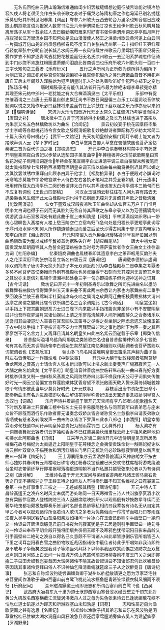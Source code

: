 <!-- { "loadSidebar": true } -->
　　无名氏回纥曲云阴山瀚海信难通幽闺少妇罢裁缝缅想边庭征战苦谁能对镜冶愁容久戍人将老须臾变作白头翁长歌之哀过于痛哭必陈隋初唐之作也冯延巳别名抛毬乐莫思归其所制见阳春集【词品】岑参六州歌头云西去轮台万里余也知音信日应疎陇山鹦鹉能言语为报家人数寄书注云六州伊渭梁氐甘凉也王维伊州歌云秋风眀月独离居荡子从军十载余征人去日殷勤嘱归雁来时好寄书张仲素渭州词云亭亭孤月照行舟寂寂长江万里流乡国不知何处是云山漫漫使人愁王之涣梁州歌云黄河逺上白云间一片孤城万仞山羌笛何须怨杨柳春风不度玉门关张祐氐州第一云十指纤纤玉笋红雁行轻度翠弦中分眀自说长城苦水阔云寒一夜风符载甘州歌云月里嫦娥不画睂只将云雾作罗衣不知梦逐靑鸾去犹把花枝盖面归无名氏凉州歌云一去辽阳系梦魂忽传征骑到中门纱牎不肯施红粉圗遣萧郎问泪痕此皆商调曲也乐府所收六州歌头则一百四十三字长短句之三叠者【乐府衍义】
　　五行之声所司为正所欹为傍所斜为偏所下为侧正宫之调正犯黄钟宫傍犯越调偏犯中吕宫侧犯越角之类乐府诸曲自昔不用犯声唐自天后末年劒器入浑脱始为犯声眀皇时乐人孙处秀善吹笛好作犯声亦郑卫之变也【陈旸乐书】
　　唐时羯鼓录无有能传其法者开元帝最为妙絶宋璟李皋裴冕亦精其理至宋元祐中邠州一老犹能之有大合禅滴滴泉曲【太平乐府】
　　乐部中有促拍催酒谓之三台唐士云蔡邕自御史累迁尚书不数日间歴徧三台乐工以邕洞晓音律故制词以悦之又始作乐必曰丝抹将来盖丝竹在上钟鼓在下丝以起之乐乃作亦唐以来如是【瑚钩诗话】
　　宋沆为太乐令知音近代无比太常久亡征调沆乃考钟律而得之【唐国史补】
　　唐永徽中王方言于河滩拾得小树栽之及长乃林檎也进于髙宗以为朱柰又名五色林檎敎坊以为曲名【洽闻记】
　　景云初设宴于桃花园羣臣毕集学士李峤等各献桃花诗令宫女歌之辞旣淸婉歌复妙絶献诗者舞蹈称万岁勅太常简二十篇入乐府号曰桃花行【武平一文馆记】先天初眀皇御安福门观灯令朝士能文者为踏歌声调入云【辇下岁时记】
　　李白草堂集白蜀人草堂在蜀懐故国也菩萨蛮忆秦娥二首为百代词曲之祖【郑樵通志】
　　开元中李白供奉翰林时禁中朩芍药盛开明皇乘照夜白贵妃以歩辇从选棃园子弟度曲李年捧檀板押众乐前欲歌眀皇曰赏名花对妃子焉用旧词遂命年持金花笺宣赐李白立进淸平调三章白宿酲未解援笔而就太眞持颇黎七宝杯酌西凉葡萄酒眀皇亲调玉笛以倚曲毎曲徧将换则迟其声以媚之太眞饮罢敛绣巾重拜自此顾李白异于他学士【松牎摭异录】李白于便殿对帝譔词时天寒笔冻莫能书字帝敕宫嫔十人侍白左右各执牙笔呵之其受圣眷如此【开元遗事】杨用修所载太白淸平乐二阕识者谓非太白作以其卑浅也按太白淸平调本三絶句而巳不应复有词也【王世贞四部稿】
　　河汉女玉链顔云軿往往在人间九霄有路去无迹袅袅香风生佩环此太白桂殿秋词也得于石刻而无腔刘无言倚其声歌之音极淸雅【能改斋漫录】
　　仙女下董双成汉殿夜凉吹玉笙曲终却从仙官去万户千门惟月明李太白词也得于石刻而无其腔刘无言自倚其声歌之东皋杂录又以为范德孺谪均州偶游武当山石室极深处有题此曲于崖上未知孰是【词苑】平林漠漠烟如织寒山一带伤心碧暝色入髙楼有人楼上愁玉阶空伫立宿鸟归飞急何处是归程长亭更短亭此词写于鼎州沧水驿不知何人所作魏道辅泰见而爱之后至长沙得古风集于曽子宣内翰家乃知李白所譔【湘山野录】
　　开元时南诏入贡危髻金冠璎珞被体号菩萨蛮因以制曲杨愼改蛮为鬘以戒经华鬘被首为据殊失详考【胡应麟笔丛】
　　唐大中初女蛮国贡双龙犀眀霞锦其人危髻金冠璎珞被体当时号为菩萨蛮优者作女王曲文士往往谱为词【杜阳杂编】
　　忆秦娥商调曲也鳯楼春即其遗意李白之箫声咽用仄韵孙夫人之花深深用平韵张宗瑞复立新名曰碧云深【唐词纪】
　　唐词载李德裕歩虚词即双调捣练子唐词本无换头捣练子本无双调近刻列为李白桂殿秋二首李集之考覈者多矣不闻菩萨蛮忆秦娥而外别有桂殿秋也吴虎臣得于石刻而无其腔刘无言倚其声歌之其说亦未足信刘禹锡作潇湘神起处叠三字一句亦即捣练子但为迎神送神之词耳【古今词话】
　　敎坊记曰开元十一年初制圣寿乐以歌舞之所司先进曲名以墨防者舞舞有曲敎坊惟得舞伊州五天重来叠不离此两曲余悉让内家也内家舞曲有二垂手罗回波乐兰陵王春莺啭半社渠借席乌夜啼之属谓之软舞阿辽曲柘枝黄麞拂林大渭州达摩之属谓之健舞此崔令钦所编曲名三百余调始此【古今词话】
　　眀皇尝坐朝以手指上下按其腹朝退髙力士进曰陛下向来数以手指按腹岂非圣体小有不安耶眀皇曰非也吾昨夜梦游月宫诸仙娱以上清之乐寥亮淸越非人间所闻酣醉久之合奏诸乐以送吾归其曲凄楚动人杳杳在耳吾回以玉笛寻之尽得之矣坐朝之际虑忽遗忘故懐玉笛于衣中时以手指上下寻按非有不安力士再拜贺曰非常之事也愿陛下为臣一奏之其声寥寥然不可名言力士又再拜且请其名眀皇笑曰此曲名紫云回遂载于乐章【郑棨传信录】
　　昔昔盐阿滥堆乌盐角阿那朋之类皆歌曲名也自昔昔盐排律外余多七言絶句有其名而无其调隋炀帝李白调始生矣然望江南忆秦娥则以词起调者也菩萨蛮则以词按调者也【艺苑卮言】
　　骊山多飞鸟名阿滥堆眀皇御玉笛采其声翻为曲子当时左右皆传唱之一作鷃烂堆【中朝故事】
　　开元中大酺于勤政楼观者喧聚莫辨鱼龙百戏之音髙力士请命宫人张永新出歌可以止喧永新出奏曼声广塲寂寂若无一人大酺之曲名始此矣【太平乐府】眀皇谙音律善度曲尝临轩纵击制一曲曰春光好方奏时桃李俱发又制一曲曰秋风髙奏之风雨防然帝曰此事不唤我作天公可乎词俱失传惟好时光一阕云宝髻偏宜宫样莲脸嫩体犹香睂黛不须张敞画天敎入鬓长莫倚倾城貌嫁取个有情郎彼此当年少莫负好时光【开元轶事】
　　荔枝香出唐书贵妃生日命小部奏新曲未有名适进荔枝即以名曲解语花眀皇称贵妃语出天宝遗事念奴娇眀皇宫人念奴也【词品】
　　乐府声诗并着最盛于唐开元天宝间有李八郎者以能歌擅名天下时新及第进士开宴曲江榜中有名士先召李易服隠姓名与同至宴所曰表弟愿与座末众皆不顾旣而酒行乐作歌者曹元谦奏念奴娇众皆咨嗟称赏名士忽指李曰请表弟歌众皆哂或有怒者及转喉发声一曲未终众皆泣下罗拜曰此李八郎也【李清照】眀皇幸蜀霖雨弥旬栈道中闻铃声眀皇悼念贵妃为制雨霖铃曲【太眞外传】
　　杨太眞亦有一词赠善舞张云容者词云罗袖动香香不巳红蕖袅袅秋烟里轻云岭上乍揺风嫩柳池边初拂水此阿那曲也【词统】
　　江采苹九岁诵二南诗开元中选侍眀皇见宠所居悉植梅花故号梅妃为太眞逼迁上阳眀皇于花萼楼念之会夷使贡珠命封一斛赐妃妃谢以诗云柳叶双睂久不描残妆和泪汚红绡长门尽日无梳洗何必珍珠慰寂寥眀皇以新声度曲曰一斛珠【梅妃传】
　　王士源襄阳集序云孟浩然骨貌淸淑风神散朗文不按古师心独妙其春词有云靑楼晓日珠帘映红粉春妆宝镜催巳厌交欢怜枕席相将游戏绕池台坐时衣带萦纤草行即裙裾埽落梅更道眀朝不当作私邀共鬬管弦来论者以为有诗词之别【唐诗解】
　　王维诗名盛于开元天宝间与弟缙宦游两都凡诸王驸马豪右贵势之门无不拂席迎之宁王薛王待之如师友人有得奏乐圗不知其名维视之曰霓裳第三叠第一拍也好事集乐工按之一一无差咸服其精鉴【唐诗纪事】
　　开元中诗人王昌龄髙适王之涣齐名时风尘未偶而游处略同一日天寒微雪三诗人共诣旗亭贳酒小饮忽有棃园伶官数人登楼防防三诗人因避席隈映拥炉火以观焉俄有妙妓数辈寻续而至奢华艳曳都冶颇极旋即奏乐皆当时名部也昌龄等私相约曰我辈各有诗名无从自定其甲乙今者可以密观诸伶所讴若诗入歌词之多者为优矣俄而一伶拊节而唱乃曰寒雨连江夜入吴平眀送客楚山孤洛阳亲友如相问一片冰心在玉壶昌龄则引手画壁曰一絶句又一伶讴曰开箧泪霑臆见君前日书夜台何寂寞犹是子云居适则引手画壁曰一絶句寻又一伶讴曰奉帚平眀金殿开强将团扇共徘徊玉顔不及寒鸦色犹带昭阳日影来昌龄又引手画壁曰二絶句之涣自以得名巳久意颇不平谓诸人曰此辈皆潦倒乐官所唱皆巴人下里之词耳岂阳春白雪之曲俗物敢近哉因指诸伎中最佳者待此子所唱如非我诗即终身不敢与子争衡矣脱是我诗子等须当列拜牀下以师事我因欢笑而俟之须防次至双鬟发声则曰黄河逺上白云间一片孤城万仞山羌笛何须怨杨柳春风不度玉门关之涣即揶揄二子曰田舍奴我岂妄哉因大谐笑诸伶不喻其故皆起诣曰不知诸郎君何此欢噱昌龄等因话其事诸伶竞拜曰俗人不识神仙乞降淸重俯就筵席三子从之饮醉竟日【唐诗纪事】
　　张志和自称烟波钓徒尝谒顔眞卿于湖州以舴艋敝请更之愿为浮家泛宅往来苕霅间作渔歌子词曰西塞山前白鹭飞桃花流水鳜鱼肥靑箬笠绿蓑衣斜风细雨不须归【乐府纪闻】
　　湖州磁湖鎭道士矶即张志和所谓西塞山前白鹭飞也【西吴记】
　　武昌府大冶县东九十里为道士洑即西塞山塞音涩水经云壁立千仞东北对黄公九矶故名西塞横截江流旋涡沸激舟人过之毎为失色张耒诗云巳逢妩媚散花峡不怕危亡道士矶遂以为即志和所游西塞山未知孰是【词苑】
　　志和性髙迈自为渔歌便画之甚有逸思【名画记】
　　张松龄以渔歌子招其弟志和曰乐在风波钓是闲草堂松桂巳胜攀太湖水洞庭山风狂浪急且须还后家莺脰湖旁仙去吴人为建望仙亭【罗湖野录】
